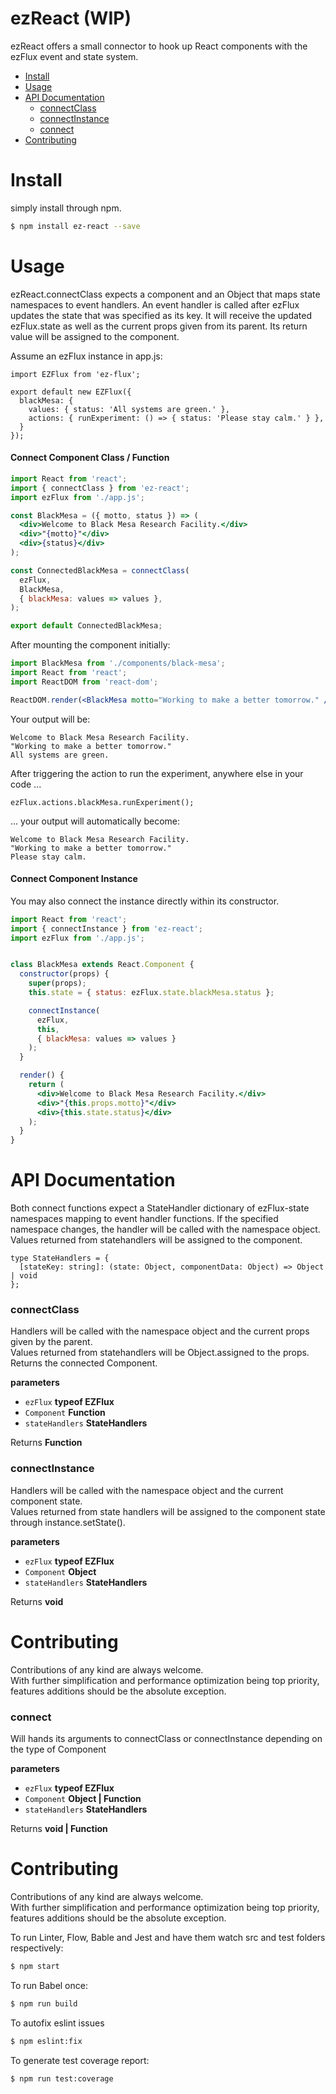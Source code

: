 # ezReact (WIP)

ezReact offers a small connector to hook up React components with the ezFlux event and state system.


-   [Install](#install)
-   [Usage](#usage)
-   [API Documentation](#api-documentation)
    -   [connectClass](#connectclass)
    -   [connectInstance](#connectinstance)
    -   [connect](#connect)
-   [Contributing](#contributing)

# Install

simply install through npm.


```sh
$ npm install ez-react --save
```


# Usage

ezReact.connectClass expects a component and an Object that maps state namespaces to event handlers.
An event handler is called after ezFlux updates the state that was specified as its key.
It will receive the updated ezFlux.state as well as the current props given from its parent.
Its return value will be assigned to the component.

Assume an ezFlux instance in app.js:

```JS
import EZFlux from 'ez-flux';

export default new EZFlux({
  blackMesa: {
    values: { status: 'All systems are green.' },
    actions: { runExperiment: () => { status: 'Please stay calm.' } },
  }
});
```

#### Connect Component Class / Function

```jsx
import React from 'react';
import { connectClass } from 'ez-react';
import ezFlux from './app.js';

const BlackMesa = ({ motto, status }) => (
  <div>Welcome to Black Mesa Research Facility.</div>
  <div>"{motto}"</div>
  <div>{status}</div>
);

const ConnectedBlackMesa = connectClass(
  ezFlux,
  BlackMesa,
  { blackMesa: values => values },
);

export default ConnectedBlackMesa;
```

After mounting the component initially:

```jsx
import BlackMesa from './components/black-mesa';
import React from 'react';
import ReactDOM from 'react-dom';

ReactDOM.render(<BlackMesa motto="Working to make a better tomorrow." />, 'bunker-id');

```

Your output will be:

```
Welcome to Black Mesa Research Facility.
"Working to make a better tomorrow."
All systems are green.

```

After triggering the action to run the experiment, anywhere else in your code ...

```JS
ezFlux.actions.blackMesa.runExperiment();
```

... your output will automatically become:

```
Welcome to Black Mesa Research Facility.
"Working to make a better tomorrow."
Please stay calm.
```

#### Connect Component Instance

You may also connect the instance directly within its constructor.

```jsx
import React from 'react';
import { connectInstance } from 'ez-react';
import ezFlux from './app.js';


class BlackMesa extends React.Component {
  constructor(props) {
    super(props);
    this.state = { status: ezFlux.state.blackMesa.status };

    connectInstance(
      ezFlux,
      this,
      { blackMesa: values => values }
    );
  }

  render() {
    return (
      <div>Welcome to Black Mesa Research Facility.</div>
      <div>"{this.props.motto}"</div>
      <div>{this.state.status}</div>
    );
  }
}

```


# API Documentation

Both connect functions expect a StateHandler dictionary of ezFlux-state namespaces mapping to event handler functions.
If the specified namespace changes, the handler will be called with the namespace object.  
Values returned from statehandlers will be assigned to the component.  

```TS
type StateHandlers = {
  [stateKey: string]: (state: Object, componentData: Object) => Object | void
};
```

### connectClass

Handlers will be called with the namespace object and the current props given by the parent.  
Values returned from statehandlers will be Object.assigned to the props.
Returns the connected Component.

**parameters**
-   `ezFlux` **typeof EZFlux**
-   `Component` **Function**
-   `stateHandlers` **StateHandlers**

Returns **Function**


### connectInstance

Handlers will be called with the namespace object and the current component state.  
Values returned from state handlers will be assigned to the component state through instance.setState().  

**parameters**
-   `ezFlux` **typeof EZFlux**
-   `Component` **Object**
-   `stateHandlers` **StateHandlers**

Returns **void**

# Contributing

Contributions of any kind are always welcome.  
With further simplification and performance optimization being top priority, features additions should be the absolute exception.

### connect

Will hands its arguments to connectClass or connectInstance depending on the type of Component

**parameters**
-   `ezFlux` **typeof EZFlux**
-   `Component` **Object | Function**
-   `stateHandlers` **StateHandlers**

Returns **void | Function**

# Contributing

Contributions of any kind are always welcome.  
With further simplification and performance optimization being top priority, features additions should be the absolute exception.


To run Linter, Flow, Bable and Jest and have them watch src and test folders respectively:
```sh
$ npm start
```

To run Babel once:
```sh
$ npm run build
```
To autofix eslint issues

```sh
$ npm eslint:fix
```
To generate test coverage report:

```sh
$ npm run test:coverage
```

